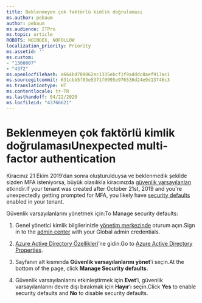 ```yaml
---
title: Beklenmeyen çok faktörlü kimlik doğrulaması
ms.author: pebaum
author: pebaum
ms.audience: ITPro
ms.topic: article
ROBOTS: NOINDEX, NOFOLLOW
localization_priority: Priority
ms.assetid: ''
ms.custom:
- "1300007"
- "4372"
ms.openlocfilehash: a664bd709062ec1335ebcf1f9adddc8aef917ac1
ms.sourcegitcommit: 631cbb5f03e5371f0995e976536d24e9d13746c3
ms.translationtype: HT
ms.contentlocale: tr-TR
ms.lasthandoff: 04/22/2020
ms.locfileid: "43766621"
---
```

# <a name="unexpected-multi-factor-authentication"></a><span data-ttu-id="94981-102">Beklenmeyen çok faktörlü kimlik doğrulaması</span><span class="sxs-lookup"><span data-stu-id="94981-102">Unexpected multi-factor authentication</span></span>

<span data-ttu-id="94981-103">Kiracınız 21 Ekim 2019’dan sonra oluşturulduysa ve beklenmedik şekilde sizden MFA isteniyorsa, büyük olasılıkla kiracınızda [güvenlik varsayılanları](https://aka.ms/securitydefaults) etkindir.</span><span class="sxs-lookup"><span data-stu-id="94981-103">If your tenant was created after October 21st, 2019 and you're unexpectedly getting prompted for MFA, you likely have [security defaults](https://aka.ms/securitydefaults) enabled in your tenant.</span></span> 

<span data-ttu-id="94981-104">Güvenlik varsayılanlarını yönetmek için:</span><span class="sxs-lookup"><span data-stu-id="94981-104">To Manage security defaults:</span></span>

1. <span data-ttu-id="94981-105">Genel yönetici kimlik bilgilerinizle [yönetim merkezinde](https://go.microsoft.com/fwlink/p/?linkid=834822) oturum açın.</span><span class="sxs-lookup"><span data-stu-id="94981-105">Sign in to the [admin center](https://go.microsoft.com/fwlink/p/?linkid=834822) with your Global admin credentials.</span></span>

2. <span data-ttu-id="94981-106">[Azure Active Directory Özellikleri](https://portal.azure.com/#blade/Microsoft_AAD_IAM/ActiveDirectoryMenuBlade/Properties)’ne gidin.</span><span class="sxs-lookup"><span data-stu-id="94981-106">Go to [Azure Active Directory Properties](https://portal.azure.com/#blade/Microsoft_AAD_IAM/ActiveDirectoryMenuBlade/Properties).</span></span>

3. <span data-ttu-id="94981-107">Sayfanın alt kısmında **Güvenlik varsayılanlarını yönet**’i seçin.</span><span class="sxs-lookup"><span data-stu-id="94981-107">At the bottom of the page, click **Manage Security defaults**.</span></span>

4. <span data-ttu-id="94981-108">Güvenlik varsayılanlarını etkinleştirmek için **Evet**’i, güvenlik varsayılanlarını devre dışı bırakmak için **Hayır**’ı seçin.</span><span class="sxs-lookup"><span data-stu-id="94981-108">Click **Yes** to enable security defaults and **No** to disable security defaults.</span></span>
